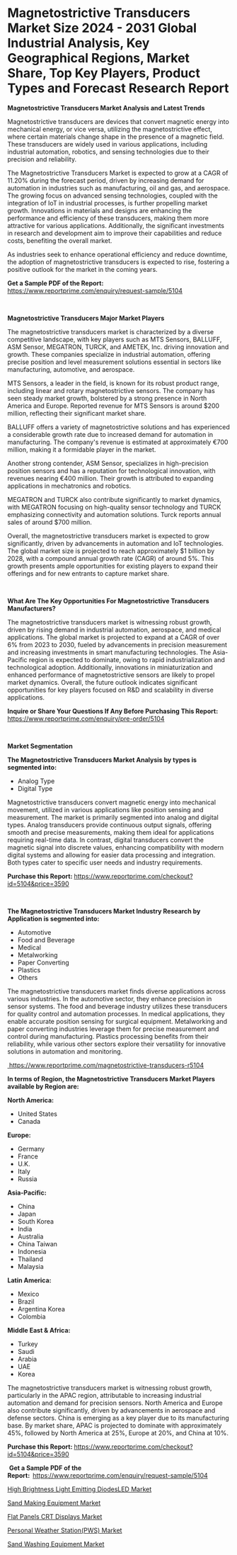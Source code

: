 <p><h1>Magnetostrictive Transducers Market Size 2024 - 2031 Global Industrial Analysis, Key Geographical Regions, Market Share, Top Key Players, Product Types and Forecast Research Report</h1></p><p><strong>Magnetostrictive Transducers Market Analysis and Latest Trends</strong></p>
<p><p>Magnetostrictive transducers are devices that convert magnetic energy into mechanical energy, or vice versa, utilizing the magnetostrictive effect, where certain materials change shape in the presence of a magnetic field. These transducers are widely used in various applications, including industrial automation, robotics, and sensing technologies due to their precision and reliability.</p><p>The Magnetostrictive Transducers Market is expected to grow at a CAGR of 11.20% during the forecast period, driven by increasing demand for automation in industries such as manufacturing, oil and gas, and aerospace. The growing focus on advanced sensing technologies, coupled with the integration of IoT in industrial processes, is further propelling market growth. Innovations in materials and designs are enhancing the performance and efficiency of these transducers, making them more attractive for various applications. Additionally, the significant investments in research and development aim to improve their capabilities and reduce costs, benefiting the overall market. </p><p>As industries seek to enhance operational efficiency and reduce downtime, the adoption of magnetostrictive transducers is expected to rise, fostering a positive outlook for the market in the coming years.</p></p>
<p><strong>Get a Sample PDF of the Report:&nbsp;</strong> <a href="https://www.reportprime.com/enquiry/request-sample/5104">https://www.reportprime.com/enquiry/request-sample/5104</a></p>
<p>&nbsp;</p>
<p><strong>Magnetostrictive Transducers Major Market Players</strong></p>
<p><p>The magnetostrictive transducers market is characterized by a diverse competitive landscape, with key players such as MTS Sensors, BALLUFF, ASM Sensor, MEGATRON, TURCK, and AMETEK, Inc. driving innovation and growth. These companies specialize in industrial automation, offering precise position and level measurement solutions essential in sectors like manufacturing, automotive, and aerospace.</p><p>MTS Sensors, a leader in the field, is known for its robust product range, including linear and rotary magnetostrictive sensors. The company has seen steady market growth, bolstered by a strong presence in North America and Europe. Reported revenue for MTS Sensors is around $200 million, reflecting their significant market share.</p><p>BALLUFF offers a variety of magnetostrictive solutions and has experienced a considerable growth rate due to increased demand for automation in manufacturing. The company's revenue is estimated at approximately €700 million, making it a formidable player in the market.</p><p>Another strong contender, ASM Sensor, specializes in high-precision position sensors and has a reputation for technological innovation, with revenues nearing €400 million. Their growth is attributed to expanding applications in mechatronics and robotics.</p><p>MEGATRON and TURCK also contribute significantly to market dynamics, with MEGATRON focusing on high-quality sensor technology and TURCK emphasizing connectivity and automation solutions. Turck reports annual sales of around $700 million.</p><p>Overall, the magnetostrictive transducers market is expected to grow significantly, driven by advancements in automation and IoT technologies. The global market size is projected to reach approximately $1 billion by 2028, with a compound annual growth rate (CAGR) of around 5%. This growth presents ample opportunities for existing players to expand their offerings and for new entrants to capture market share.</p></p>
<p>&nbsp;</p>
<p><strong>What Are The Key Opportunities For Magnetostrictive Transducers Manufacturers?</strong></p>
<p><p>The magnetostrictive transducers market is witnessing robust growth, driven by rising demand in industrial automation, aerospace, and medical applications. The global market is projected to expand at a CAGR of over 6% from 2023 to 2030, fueled by advancements in precision measurement and increasing investments in smart manufacturing technologies. The Asia-Pacific region is expected to dominate, owing to rapid industrialization and technological adoption. Additionally, innovations in miniaturization and enhanced performance of magnetostrictive sensors are likely to propel market dynamics. Overall, the future outlook indicates significant opportunities for key players focused on R&D and scalability in diverse applications.</p></p>
<p><strong>Inquire or Share Your Questions If Any Before Purchasing This Report:</strong> <a href="https://www.reportprime.com/enquiry/pre-order/5104">https://www.reportprime.com/enquiry/pre-order/5104</a></p>
<p>&nbsp;</p>
<p><strong>Market Segmentation</strong></p>
<p><strong>The Magnetostrictive Transducers Market Analysis by types is segmented into:</strong></p>
<p><ul><li>Analog Type</li><li>Digital Type</li></ul></p>
<p><p>Magnetostrictive transducers convert magnetic energy into mechanical movement, utilized in various applications like position sensing and measurement. The market is primarily segmented into analog and digital types. Analog transducers provide continuous output signals, offering smooth and precise measurements, making them ideal for applications requiring real-time data. In contrast, digital transducers convert the magnetic signal into discrete values, enhancing compatibility with modern digital systems and allowing for easier data processing and integration. Both types cater to specific user needs and industry requirements.</p></p>
<p><strong>Purchase this Report:&nbsp;</strong><a href="https://www.reportprime.com/checkout?id=5104&price=3590">https://www.reportprime.com/checkout?id=5104&price=3590</a></p>
<p>&nbsp;</p>
<p><strong>The Magnetostrictive Transducers Market Industry Research by Application is segmented into:</strong></p>
<p><ul><li>Automotive</li><li>Food and Beverage</li><li>Medical</li><li>Metalworking</li><li>Paper Converting</li><li>Plastics</li><li>Others</li></ul></p>
<p><p>The magnetostrictive transducers market finds diverse applications across various industries. In the automotive sector, they enhance precision in sensor systems. The food and beverage industry utilizes these transducers for quality control and automation processes. In medical applications, they enable accurate position sensing for surgical equipment. Metalworking and paper converting industries leverage them for precise measurement and control during manufacturing. Plastics processing benefits from their reliability, while various other sectors explore their versatility for innovative solutions in automation and monitoring.</p></p>
<p><a href="https://www.reportprime.com/magnetostrictive-transducers-r5104">&nbsp;https://www.reportprime.com/magnetostrictive-transducers-r5104</a></p>
<p><strong>In terms of Region, the Magnetostrictive Transducers Market Players available by Region are:</strong></p>
<p>
    <p> <strong> North America: </strong>
        <ul>
            <li>United States</li>
            <li>Canada</li>
        </ul>
        </p> 
    <p> <strong> Europe: </strong>
        <ul>
            <li>Germany</li>
            <li>France</li>
            <li>U.K.</li>
            <li>Italy</li>
            <li>Russia</li>
        </ul>
        </p> 
    <p> <strong> Asia-Pacific: </strong>
        <ul>
            <li>China</li>
            <li>Japan</li>
            <li>South Korea</li>
            <li>India</li>
            <li>Australia</li>
            <li>China Taiwan</li>
            <li>Indonesia</li>
            <li>Thailand</li>
            <li>Malaysia</li>
        </ul>
        </p> 
    <p> <strong> Latin America: </strong>
        <ul>
            <li>Mexico</li>
            <li>Brazil</li>
            <li>Argentina Korea</li>
            <li>Colombia</li>
        </ul>
        </p> 
    <p> <strong> Middle East & Africa: </strong>
        <ul>
            <li>Turkey</li>
            <li>Saudi</li>
            <li>Arabia</li>
            <li>UAE</li>
            <li>Korea</li>
        </ul>
    </p>
    </p>
<p><p>The magnetostrictive transducers market is witnessing robust growth, particularly in the APAC region, attributable to increasing industrial automation and demand for precision sensors. North America and Europe also contribute significantly, driven by advancements in aerospace and defense sectors. China is emerging as a key player due to its manufacturing base. By market share, APAC is projected to dominate with approximately 45%, followed by North America at 25%, Europe at 20%, and China at 10%.</p></p>
<p><strong>Purchase this Report: </strong><a href="https://www.reportprime.com/checkout?id=5104&price=3590">https://www.reportprime.com/checkout?id=5104&price=3590</a></p>
<p>&nbsp;<strong>Get a Sample PDF of the Report:&nbsp;&nbsp;</strong><a href="https://www.reportprime.com/enquiry/request-sample/5104">https://www.reportprime.com/enquiry/request-sample/5104</a></p>
<p><strong></strong></p>
<p><p><a href="https://github.com/RunaHaque64/Market-Research-Report-List-1/blob/main/high-brightness-light-emitting-diodesled-market.md">High Brightness Light Emitting DiodesLED Market</a></p><p><a href="https://www.linkedin.com/pulse/global-sand-making-equipment-market-opportunities-challenges2024-nhmre?trackingId=hK064STwQGGqQbQQ0WVk6A%3D%3D">Sand Making Equipment Market</a></p><p><a href="https://github.com/nicoletavirag/Market-Research-Report-List-5/blob/main/flat-panels-crt-displays-market.md">Flat Panels CRT Displays Market</a></p><p><a href="https://issuu.com/reportprime-2/docs/personal-weather-stationpws-market-_d9817db64db407">Personal Weather Station(PWS) Market</a></p><p><a href="https://www.linkedin.com/pulse/analyzing-sand-washing-equipment-market-dynamics-growth-8xgce?trackingId=cq56VqhVSFeAEh0nAh13FA%3D%3D">Sand Washing Equipment Market</a></p></p>
